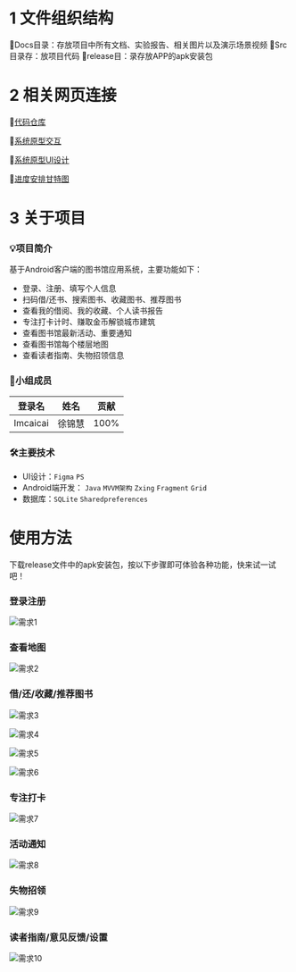 #  1 文件组织结构
📌Docs目录：存放项目中所有文档、实验报告、相关图片以及演示场景视频
📌Src目录存：放项目代码
📌release目：录存放APP的apk安装包

# 2 相关网页连接
🔗[代码仓库](https://gitee.com/imcaicai/library)

🔗[系统原型交互](https://www.figma.com/proto/CGypQMhJVQD08ZIIsiDeGe/%E5%9B%BE%E4%B9%A6%E9%A6%86%E7%B3%BB%E7%BB%9F?node-id=11%3A902&scaling=scale-down&starting-point-node-id=41%3A1813)

🔗[系统原型UI设计](https://www.figma.com/file/CGypQMhJVQD08ZIIsiDeGe/%E5%9B%BE%E4%B9%A6%E9%A6%86%E7%B3%BB%E7%BB%9F?node-id=0%3A1)

🔗[进度安排甘特图](https://gantt.mindsup.cn/share/V9TE66cKp)

# 3 关于项目
### 💡项目简介
基于Android客户端的图书馆应用系统，主要功能如下：

- 登录、注册、填写个人信息
- 扫码借/还书、搜索图书、收藏图书、推荐图书
- 查看我的借阅、我的收藏、个人读书报告
- 专注打卡计时、赚取金币解锁城市建筑
- 查看图书馆最新活动、重要通知
- 查看图书馆每个楼层地图
- 查看读者指南、失物招领信息

### 👩小组成员
| 登录名   | 姓名   | 贡献 |
| -------- | ------ | ---- |
| Imcaicai | 徐锦慧 | 100% |

### 🛠主要技术
- UI设计：`Figma`  `PS`
- Android端开发： `Java`  `MVVM架构`  `Zxing`  `Fragment`  `Grid`
- 数据库：`SQLite`  `Sharedpreferences`

# 使用方法

下载release文件中的apk安装包，按以下步骤即可体验各种功能，快来试一试吧！

### 登录注册

![需求1](https://foruda.gitee.com/images/1670947404645661672/fd21a26c_10806612.png "需求1.png")

### 查看地图

![需求2](https://foruda.gitee.com/images/1670947465023589810/a511a2ef_10806612.png "需求2.png")

### 借/还/收藏/推荐图书

![需求3](https://foruda.gitee.com/images/1670947482385454092/0d29cf88_10806612.png "需求3.png")



![需求4](https://foruda.gitee.com/images/1670947496667555393/2fbf8195_10806612.png "需求4.png")



![需求5](https://foruda.gitee.com/images/1670947512735950421/5f78671d_10806612.png "需求5.png")



![需求6](https://foruda.gitee.com/images/1670947526999658058/850e5e9b_10806612.png "需求6.png")

### 专注打卡

![需求7](https://foruda.gitee.com/images/1670947543577113133/6e290736_10806612.png "需求7.png")

### 活动通知

![需求8](https://foruda.gitee.com/images/1670947558903152411/8d79d1f1_10806612.png "需求8.png")

### 失物招领

![需求9](https://foruda.gitee.com/images/1670947573016832729/ecab1df3_10806612.png "需求9.png")

### 读者指南/意见反馈/设置

![需求10](https://foruda.gitee.com/images/1670947589984784646/1106b613_10806612.png "需求10.png")


